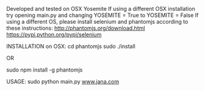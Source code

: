 Developed and tested on OSX Yosemite
	If using a different OSX installation try opening main.py and changing YOSEMITE = True to YOSEMITE = False
	If using a different OS, please install selenium and phantomjs according to these instructions:
		http://phantomjs.org/download.html
		https://pypi.python.org/pypi/selenium

INSTALLATION on OSX:
cd phantomjs
sudo ./install

OR

sudo npm install -g phantomjs

USAGE:
sudo python main.py www.jana.com
